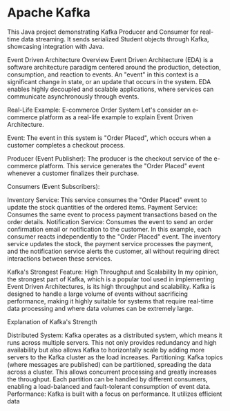 # Apache Kafka
This Java project demonstrating Kafka Producer and Consumer for real-time data streaming. It sends serialized Student objects through Kafka, showcasing integration with Java.

Event Driven Architecture Overview
Event Driven Architecture (EDA) is a software architecture paradigm centered around the production, detection, consumption, and reaction to events. An "event" in this context is a significant change in state, or an update that occurs in the system. EDA enables highly decoupled and scalable applications, where services can communicate asynchronously through events.

Real-Life Example: E-commerce Order System
Let's consider an e-commerce platform as a real-life example to explain Event Driven Architecture.

Event: The event in this system is "Order Placed", which occurs when a customer completes a checkout process.

Producer (Event Publisher): The producer is the checkout service of the e-commerce platform. This service generates the "Order Placed" event whenever a customer finalizes their purchase.

Consumers (Event Subscribers):

Inventory Service: This service consumes the "Order Placed" event to update the stock quantities of the ordered items.
Payment Service: Consumes the same event to process payment transactions based on the order details.
Notification Service: Consumes the event to send an order confirmation email or notification to the customer.
In this example, each consumer reacts independently to the "Order Placed" event. The inventory service updates the stock, the payment service processes the payment, and the notification service alerts the customer, all without requiring direct interactions between these services.

Kafka's Strongest Feature: High Throughput and Scalability
In my opinion, the strongest part of Kafka, which is a popular tool used in implementing Event Driven Architectures, is its high throughput and scalability. Kafka is designed to handle a large volume of events without sacrificing performance, making it highly suitable for systems that require real-time data processing and where data volumes can be extremely large.

Explanation of Kafka's Strength

Distributed System: Kafka operates as a distributed system, which means it runs across multiple servers. This not only provides redundancy and high availability but also allows Kafka to horizontally scale by adding more servers to the Kafka cluster as the load increases.
Partitioning: Kafka topics (where messages are published) can be partitioned, spreading the data across a cluster. This allows concurrent processing and greatly increases the throughput. Each partition can be handled by different consumers, enabling a load-balanced and fault-tolerant consumption of event data.
Performance: Kafka is built with a focus on performance. It utilizes efficient data
